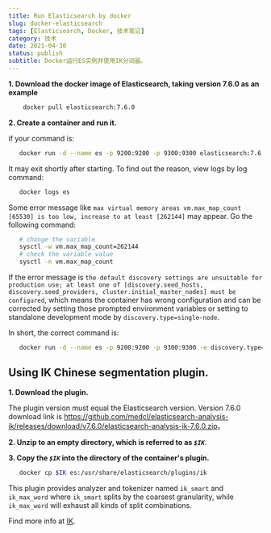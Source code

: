 ```yaml
---
title: Run Elasticsearch by docker
slug: docker-elasticsearch
tags: [Elasticsearch, Docker, 技术笔记]
category: 技术
date: 2021-04-30
status: publish
subtitle: Docker运行ES实例并使用IK分词器。
---
```



**1. Download the docker image of Elasticsearch, taking version 7.6.0 as an example**

```bash
	docker pull elasticsearch:7.6.0
```

**2. Create a container and run it.**

if your command is:


```bash
   docker run -d --name es -p 9200:9200 -p 9300:9300 elasticsearch:7.6.0
```
It may exit shortly after starting. To find out the reason, view logs by log command:

```bash
   docker logs es
```
Some error message like ``max virtual memory areas vm.max_map_count [65530] is too low, increase to at least [262144]`` may appear. Go the following command:

```bash
   # change the variable
   sysctl -w vm.max_map_count=262144
   # check the variable value
   sysctl -n vm.max_map_count
```

If the error message is ``the default discovery settings are unsuitable for production use; at least one of [discovery.seed_hosts, discovery.seed_providers, cluster.initial_master_nodes] must be configured``, which means the container has wrong configuration and can be corrected by setting those prompted environment variables or setting to standalone development mode by ``discovery.type=single-node``.

   In short, the correct command is:

```bash
   docker run -d --name es -p 9200:9200 -p 9300:9300 -e discovery.type=single-node elasticsearch:7.6.0
```

## Using IK Chinese segmentation plugin.

**1. Download the plugin.**

The plugin version must equal the Elasticsearch version. Version 7.6.0 download link is <https://github.com/medcl/elasticsearch-analysis-ik/releases/download/v7.6.0/elasticsearch-analysis-ik-7.6.0.zip>。

**2. Unzip to an empty directory, which is referred to as  *`$IK`***.

**3. Copy the *`$IK`* into the directory of the container's plugin.**

```bash
   docker cp $IK es:/usr/share/elasticsearch/plugins/ik
```

This plugin provides analyzer and tokenizer named `ik_smart` and `ik_max_word` where `ik_smart` splits by the coarsest granularity, while `ik_max_word` will exhaust all kinds of split combinations.

Find more info at [IK](https://github.com/medcl/elasticsearch-analysis-ik).